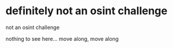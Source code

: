 # definitely not an osint challenge
not an osint challenge

nothing to see here... move along, move along